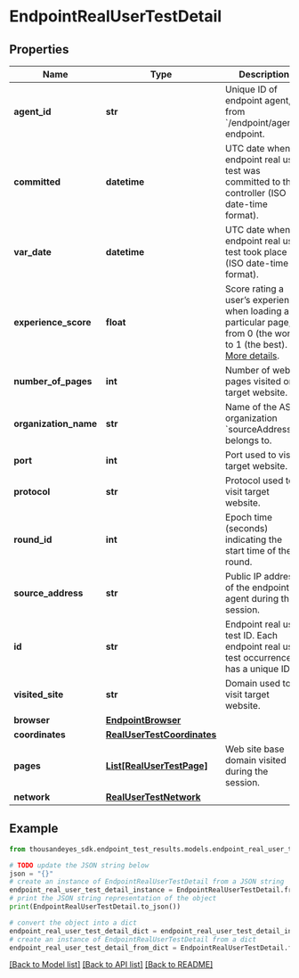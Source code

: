 # EndpointRealUserTestDetail


## Properties

Name | Type | Description | Notes
------------ | ------------- | ------------- | -------------
**agent_id** | **str** | Unique ID of endpoint agent, from &#x60;/endpoint/agents&#x60; endpoint. | [optional] [readonly] 
**committed** | **datetime** | UTC date when endpoint real user test was committed to the controller (ISO date-time format). | [optional] [readonly] 
**var_date** | **datetime** | UTC date when endpoint real user test took place (ISO date-time format). | [optional] [readonly] 
**experience_score** | **float** | Score rating a user’s experience when loading a particular page, from 0 (the worst) to 1 (the best). [More details](https://docs.thousandeyes.com/product-documentation/end-user-monitoring/viewing-data/endpoint-agent-views-reference#user-experience-score). | [optional] [readonly] 
**number_of_pages** | **int** | Number of web pages visited on target website. | [optional] [readonly] 
**organization_name** | **str** | Name of the AS organization &#x60;sourceAddress&#x60; belongs to. | [optional] [readonly] 
**port** | **int** | Port used to visit target website. | [optional] [readonly] 
**protocol** | **str** | Protocol used to visit target website. | [optional] [readonly] 
**round_id** | **int** | Epoch time (seconds) indicating the start time of the round. | [optional] [readonly] 
**source_address** | **str** | Public IP address of the endpoint agent during the session. | [optional] [readonly] 
**id** | **str** | Endpoint real user test ID. Each endpoint real user test occurrence has a unique ID. | [optional] [readonly] 
**visited_site** | **str** | Domain used to visit target website. | [optional] [readonly] 
**browser** | [**EndpointBrowser**](EndpointBrowser.md) |  | [optional] 
**coordinates** | [**RealUserTestCoordinates**](RealUserTestCoordinates.md) |  | [optional] 
**pages** | [**List[RealUserTestPage]**](RealUserTestPage.md) | Web site base domain visited during the session. | [optional] 
**network** | [**RealUserTestNetwork**](RealUserTestNetwork.md) |  | [optional] 

## Example

```python
from thousandeyes_sdk.endpoint_test_results.models.endpoint_real_user_test_detail import EndpointRealUserTestDetail

# TODO update the JSON string below
json = "{}"
# create an instance of EndpointRealUserTestDetail from a JSON string
endpoint_real_user_test_detail_instance = EndpointRealUserTestDetail.from_json(json)
# print the JSON string representation of the object
print(EndpointRealUserTestDetail.to_json())

# convert the object into a dict
endpoint_real_user_test_detail_dict = endpoint_real_user_test_detail_instance.to_dict()
# create an instance of EndpointRealUserTestDetail from a dict
endpoint_real_user_test_detail_from_dict = EndpointRealUserTestDetail.from_dict(endpoint_real_user_test_detail_dict)
```
[[Back to Model list]](../README.md#documentation-for-models) [[Back to API list]](../README.md#documentation-for-api-endpoints) [[Back to README]](../README.md)


